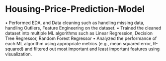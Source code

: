 # Housing-Price-Prediction-Model
•	Performed EDA, and Data cleaning such as handling missing data, handling Outliers, Feature Engineering on the dataset.
•	Trained the cleaned dataset into multiple ML algorithms such as Linear Regression, Decision Tree Regressor, Random Forest Regressor 
•	Analyzed the performance of each ML algorithm using appropriate metrics (e.g., mean squared error, R-squared) and filtered out most important and least important features using visualization.

